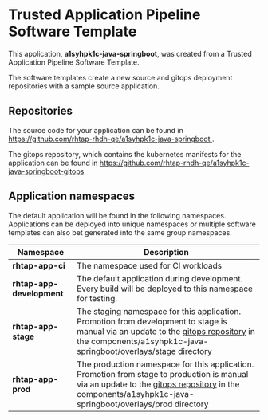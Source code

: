 # Trusted Application Pipeline Software Template

This application, **a1syhpk1c-java-springboot**, was created from a Trusted Application Pipeline Software Template.

The software templates create a new source and gitops deployment repositories with a sample source application. 

## Repositories

The source code for your application can be found in [https://github.com/rhtap-rhdh-qe/a1syhpk1c-java-springboot ](https://github.com/rhtap-rhdh-qe/a1syhpk1c-java-springboot ).
 
The gitops repository, which contains the kubernetes manifests for the application can be found in 
[https://github.com/rhtap-rhdh-qe/a1syhpk1c-java-springboot-gitops ](https://github.com/rhtap-rhdh-qe/a1syhpk1c-java-springboot-gitops ) 

## Application namespaces 

The default application will be found in the following namespaces. Applications can be deployed into unique namespaces or multiple software templates can also bet generated into the same group namespaces.  

|  Namespace   |  Description   |  
| -------- | -------- |
| **rhtap-app-ci** | The namespace used for CI workloads |
| **rhtap-app-development** | The default application during development. Every build will be deployed to this namespace for testing. |
| **rhtap-app-stage** | The staging namespace for this application. Promotion from development to stage is manual via an update to the [gitops repository](https://github.com/rhtap-rhdh-qe/a1syhpk1c-java-springboot-gitops ) in the components/a1syhpk1c-java-springboot/overlays/stage directory |
| **rhtap-app-prod** | The production namespace for this application. Promotion from stage to production is manual via an update to the [gitops repository](https://github.com/rhtap-rhdh-qe/a1syhpk1c-java-springboot-gitops ) in the components/a1syhpk1c-java-springboot/overlays/prod directory |